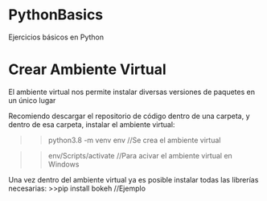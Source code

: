# PythonBasics
Ejercicios básicos en Python

# Crear Ambiente Virtual

El ambiente virtual nos permite instalar diversas versiones de paquetes en un único lugar

Recomiendo descargar el repositorio de código dentro de una carpeta, y dentro de esa carpeta, instalar el ambiente virtual:

>> python3.8 -m venv env  //Se crea el ambiente virtual

>> env/Scripts/activate //Para acivar el ambiente virtual en Windows

Una vez dentro del ambiente virtual ya es posible instalar todas las librerías necesarias: >>pip install bokeh //Ejemplo
